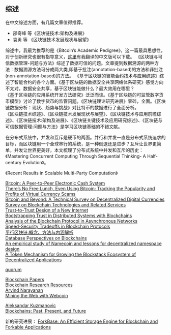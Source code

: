 ##  综述

在中文综述方面，有几篇文章值得推荐。   
+ 邵奇峰 等《区块链技术:架构及进展》
+ 袁勇 等 《区块链技术发展现状与展望》



综述中，我最为推荐的是《Bitcoin’s Academic Pedigree》，这一篇最具思想性，对于创新研究也很有指导意义，[这里](https://github.com/stone-note/articles)有我翻译的中文版可以下载。
《区块链与可信数据管理-问题与方法》综述了数据可信的问题。文章提到数据溯源的两种方法：数据溯源方法可分成两大类,即基于批注(annotation-based)的方法和非批注(non-annotation-based)的方法。
《基于区块链的智能合约技术与应用综述》综述了智能合约的各个方面。《基于区块链的数据安全共享网络体系研究》感觉方向不太对，数据安全共享，基于区块链能做什么？最大效用在哪里？   
《基于区块链的应用系统开发方法研究》泛泛而谈。《基于区块链的可监管数字货币模型》讨论了数字货币的监管问题。《区块链理论研究进展》零碎，全面。《区块链数据分析：现状、趋势与挑战》对比特币的数据进行了全面分析。    
《区块链技术综述》、《区块链技术发展现状与展望》、《区块链技术与应用前瞻综述》、《区块链技术:架构及进展》、《区块链关键技术及应用研究综述》、《区块链与可信数据管理:问题与方法》是学习区块链基础的不错文献。    


在分布式系统中，并发和互斥是硬币的两面。并行和并发一直是分布式系统追求的目标，而区块链用一个全球串行的系统，是一种倒退还是进步？互斥让世界更简单，并发让世界更美好，本文梳理了分布式系统中并发和互斥的历史：《Mastering Concurrent Computing Through Sequential Thinking- A Half-century Evolution》。

《Recent Results in Scalable Multi-Party Computation》


[Bitcoin: A Peer-to-Peer Electronic Cash System](https://bitcoin.org/bitcoin.pdf)    
[There’s No Free Lunch, Even Using Bitcoin: Tracking the Popularity and Profits of Virtual Currency Scams](https://fc15.ifca.ai/preproceedings/paper_75.pdf)   
[Bitcoin and Beyond: A Technical Survey on Decentralized Digital Currencies](https://eprint.iacr.org/2015/464.pdf)   
[Survey on Blockchain Technologies and Related Services](http://www.meti.go.jp/english/press/2016/pdf/0531_01f.pdf)   
[Trust-to-Trust Design of a New Internet](https://muneebali.com/thesis)   
[Bootstrapping Trust in Distributed Systems with Blockchains](https://www.usenix.org/system/files/login/articles/login_fall16_10_ali.pdf)   
[Analysis of the Blockchain Protocol in Asynchronous Networks](https://eprint.iacr.org/2016/454.pdf)   
[Speed-Security Tradeoffs in Blockchain Protocols](https://eprint.iacr.org/2015/1019.pdf)   
[平行区块链:概念、方法与内涵解析](http://www.aas.net.cn/CN/abstract/abstract19148.shtml)   
[Database Perspectives on Blockchains](https://arxiv.org/abs/1803.06015)   
[An empirical study of Namecoin and lessons for decentralized namespace design](http://randomwalker.info/publications/namespaces.pdf)   
[A Token Mechanism for Growing the Blockstack Ecosystem of Decentralized Applications](https://blockstack.com/tokenpaper.pdf)   


[quorum](https://github.com/jpmorganchase/quorum)

[Blockchain Papers](https://github.com/decrypto-org/blockchain-papers)   
[Blockchain Research Resources](https://docs.google.com/document/d/1J8hehbnZWzcIUMQcxMiGbjz86wDu3zDFF7UtkR0XjGE/edit#heading=h.ibfb9gi7twee)   
[Arvind Narayanan](http://randomwalker.info/)       
[Mining the Web with Webcoin](http://networks.cs.northwestern.edu/website/publications/webcoin/conext18-final22.pdf)    


[Aleksandar Kuzmanovic ](http://networks.cs.northwestern.edu/website/index-a.html)       
[Blockchains: Past, Present, and Future](https://dl.acm.org/citation.cfm?doid=3196959.3197545)

新的研究进展：
[ForkBase: An Efficient Storage Engine for Blockchain and Forkable Applications](http://www.vldb.org/pvldb/vol11/p1137-wang.pdf)